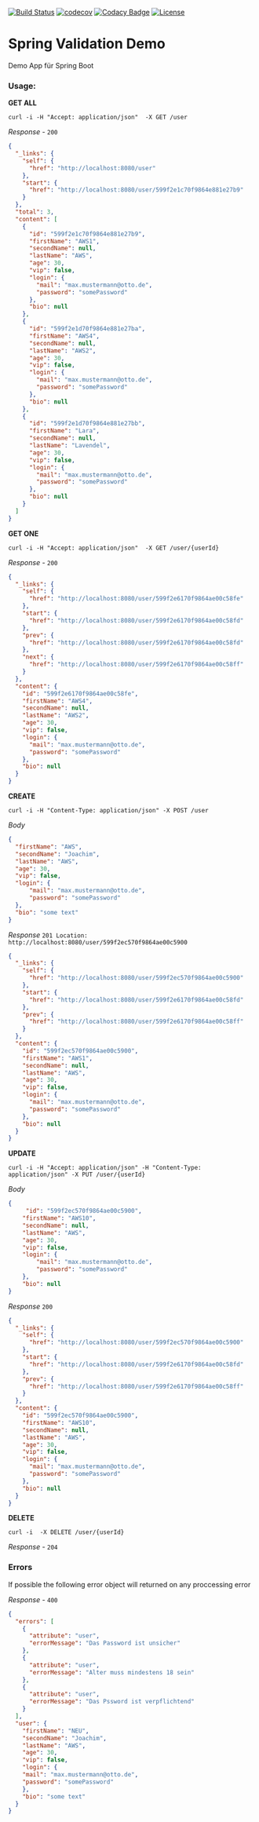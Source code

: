 [![Build Status](https://travis-ci.org/Magystius/spring-val-demo.svg?branch=master)](https://travis-ci.org/Magystius/spring-val-demo)
[![codecov](https://codecov.io/gh/Magystius/spring-val-demo/branch/master/graph/badge.svg)](https://codecov.io/gh/Magystius/spring-val-demo)
[![Codacy Badge](https://api.codacy.com/project/badge/Grade/fde1f58e00ff4068b5c9b7976ad305a0)](https://www.codacy.com/app/Magystius/spring-val-demo?utm_source=github.com&amp;utm_medium=referral&amp;utm_content=Magystius/spring-val-demo&amp;utm_campaign=Badge_Grade)
[![License](https://img.shields.io/github/license/magystius/spring-val-demo.svg)](https://github.com/magystius/spring-val-demo/blob/master/LICENSE.md)

# Spring Validation Demo

Demo App für Spring Boot 

### Usage:

**GET ALL**
````
curl -i -H "Accept: application/json"  -X GET /user
````
_Response_ - `200`
````json
{
  "_links": {
    "self": {
      "href": "http://localhost:8080/user"
    },
    "start": {
      "href": "http://localhost:8080/user/599f2e1c70f9864e881e27b9"
    }
  },
  "total": 3,
  "content": [
    {
      "id": "599f2e1c70f9864e881e27b9",
      "firstName": "AWS1",
      "secondName": null,
      "lastName": "AWS",
      "age": 30,
      "vip": false,
      "login": {
        "mail": "max.mustermann@otto.de",
        "password": "somePassword"
      },
      "bio": null
    },
    {
      "id": "599f2e1d70f9864e881e27ba",
      "firstName": "AWS4",
      "secondName": null,
      "lastName": "AWS2",
      "age": 30,
      "vip": false,
      "login": {
        "mail": "max.mustermann@otto.de",
        "password": "somePassword"
      },
      "bio": null
    },
    {
      "id": "599f2e1d70f9864e881e27bb",
      "firstName": "Lara",
      "secondName": null,
      "lastName": "Lavendel",
      "age": 30,
      "vip": false,
      "login": {
        "mail": "max.mustermann@otto.de",
        "password": "somePassword"
      },
      "bio": null
    }
  ]
}
````

**GET ONE**
````
curl -i -H "Accept: application/json"  -X GET /user/{userId}
````
_Response_ - `200`
````json
{
  "_links": {
    "self": {
      "href": "http://localhost:8080/user/599f2e6170f9864ae00c58fe"
    },
    "start": {
      "href": "http://localhost:8080/user/599f2e6170f9864ae00c58fd"
    },
    "prev": {
      "href": "http://localhost:8080/user/599f2e6170f9864ae00c58fd"
    },
    "next": {
      "href": "http://localhost:8080/user/599f2e6170f9864ae00c58ff"
    }
  },
  "content": {
    "id": "599f2e6170f9864ae00c58fe",
    "firstName": "AWS4",
    "secondName": null,
    "lastName": "AWS2",
    "age": 30,
    "vip": false,
    "login": {
      "mail": "max.mustermann@otto.de",
      "password": "somePassword"
    },
    "bio": null
  }
}
````

**CREATE**
````
curl -i -H "Content-Type: application/json" -X POST /user
````
_Body_
````json
{
  "firstName": "AWS",
  "secondName": "Joachim",
  "lastName": "AWS",
  "age": 30,
  "vip": false,
  "login": {
      "mail": "max.mustermann@otto.de",
      "password": "somePassword"
  },
  "bio": "some text"
}
````
_Response_ `201 Location: http://localhost:8080/user/599f2ec570f9864ae00c5900`
`````json
{
  "_links": {
    "self": {
      "href": "http://localhost:8080/user/599f2ec570f9864ae00c5900"
    },
    "start": {
      "href": "http://localhost:8080/user/599f2e6170f9864ae00c58fd"
    },
    "prev": {
      "href": "http://localhost:8080/user/599f2e6170f9864ae00c58ff"
    }
  },
  "content": {
    "id": "599f2ec570f9864ae00c5900",
    "firstName": "AWS1",
    "secondName": null,
    "lastName": "AWS",
    "age": 30,
    "vip": false,
    "login": {
      "mail": "max.mustermann@otto.de",
      "password": "somePassword"
    },
    "bio": null
  }
}
`````

**UPDATE**
````
curl -i -H "Accept: application/json" -H "Content-Type: application/json" -X PUT /user/{userId}
````
_Body_
````json
{
     "id": "599f2ec570f9864ae00c5900",
    "firstName": "AWS10",
    "secondName": null,
    "lastName": "AWS",
    "age": 30,
    "vip": false,
    "login": {
        "mail": "max.mustermann@otto.de",
        "password": "somePassword"
    },
    "bio": null
}
````
_Response_ `200`
````json
{
  "_links": {
    "self": {
      "href": "http://localhost:8080/user/599f2ec570f9864ae00c5900"
    },
    "start": {
      "href": "http://localhost:8080/user/599f2e6170f9864ae00c58fd"
    },
    "prev": {
      "href": "http://localhost:8080/user/599f2e6170f9864ae00c58ff"
    }
  },
  "content": {
    "id": "599f2ec570f9864ae00c5900",
    "firstName": "AWS10",
    "secondName": null,
    "lastName": "AWS",
    "age": 30,
    "vip": false,
    "login": {
      "mail": "max.mustermann@otto.de",
      "password": "somePassword"
    },
    "bio": null
  }
}
````
**DELETE**
````
curl -i  -X DELETE /user/{userId}
````
_Response_ - `204`

### Errors
If possible the following error object will returned on any proccessing error

_Response_ - `400`
````json
{
  "errors": [
    {
      "attribute": "user",
      "errorMessage": "Das Password ist unsicher"
    },
    {
      "attribute": "user",
      "errorMessage": "Alter muss mindestens 18 sein"
    },
    {
      "attribute": "user",
      "errorMessage": "Das Pssword ist verpflichtend"
    }
  ],
  "user": {
    "firstName": "NEU",
    "secondName": "Joachim",
    "lastName": "AWS",
    "age": 30,
    "vip": false,
    "login": {
    "mail": "max.mustermann@otto.de",
    "password": "somePassword"
    },
    "bio": "some text"
  }
}
````
